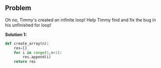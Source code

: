 ## Problem

Oh no, Timmy's created an infinite loop! Help Timmy find and fix the bug in his unfinished for loop!

**Solution 1:**

```python
def create_array(n):
    res=[]
    for i in range(1,n+1):
        res.append(i)
    return res
```

